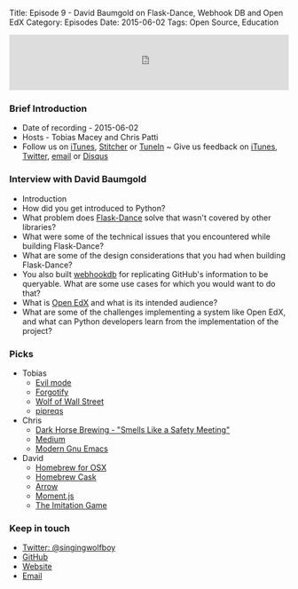 Title: Episode 9 - David Baumgold on Flask-Dance, Webhook DB and Open EdX
Category: Episodes
Date: 2015-06-02
Tags: Open Source, Education

<iframe id="audio_iframe" src="http://www.podbean.com/media/player/6qjix-568422?from=wp&skin=103&postId=5669922&download=0&share=1&fonts=Helvetica&auto=0" height="100" width="100%" frameborder="0" scrolling="no" data-name="pb-iframe-player"></iframe>

### Brief Introduction
- Date of recording - 2015-06-02
- Hosts - Tobias Macey and Chris Patti
- Follow us on [iTunes](https://itunes.apple.com/us/podcast/podcast.-init/id981834425?mt=2&uo=6&at=&ct=), [Stitcher](http://www.stitcher.com/s?fid=64838&refid=stpr) or [TuneIn](http://tunein.com/radio/Podcast\_\_init\_\_-p726240/)
~ Give us feedback on [iTunes](https://itunes.apple.com/us/podcast/podcast.-init/id981834425?mt=2&uo=6&at=&ct=), [Twitter](https://twitter.com/Podcast__init__), [email](mailto:hosts@podcastinit.com) or [Disqus](http://podcastinit.com)

### Interview with David Baumgold
- Introduction
- How did you get introduced to Python?
- What problem does [Flask-Dance](https://github.com/singingwolfboy/flask-dance) solve that wasn't covered by other libraries?
- What were some of the technical issues that you encountered while building Flask-Dance?
- What are some of the design considerations that you had when building Flask-Dance?
- You also built [webhookdb](https://github.com/singingwolfboy/webhookdb) for replicating GitHub's information to be queryable. What are some use cases for which you would want to do that?
- What is [Open EdX](https://open.edx.org/) and what is its intended audience?
- What are some of the challenges implementing a system like Open EdX, and what can Python developers learn from the implementation of the project?

### Picks
- Tobias
  - [Evil mode](https://gitorious.org/evil/pages/Home)
  - [Forgotify](http://forgotify.com/)
  - [Wolf of Wall Street](http://www.imdb.com/title/tt0993846/?ref_=fn_al_tt_2)
  - [pipreqs](https://github.com/bndr/pipreqs)
- Chris
  - [Dark Horse Brewing - "Smells Like a Safety Meeting"](http://www.ratebeer.com/beer/dark-horse-smells-like-a-safety-meeting-ipa/107403/)
  - [Medium](https://medium.com/)
  - [Modern Gnu Emacs](http://www.gnu.org/software/emacs/)
- David
  - [Homebrew for OSX](http://brew.sh/)
  - [Homebrew Cask](http://caskroom.io/)
  - [Arrow](http://crsmithdev.com/arrow/)
  - [Moment.js](http://momentjs.com/)
  - [The Imitation Game](http://www.imdb.com/title/tt2084970/?ref_=fn_al_tt_1)

### Keep in touch
- [Twitter: @singingwolfboy](https://twitter.com/singingwolfboy)
- [GitHub](https://github.com/singingwolfboy)
- [Website](http://davidbaumgold.com)
- [Email](mailto:david@davidbaumgold.com)
